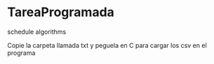 # TareaProgramada
schedule algorithms

Copie la carpeta llamada txt y peguela en C para cargar los csv en el programa


